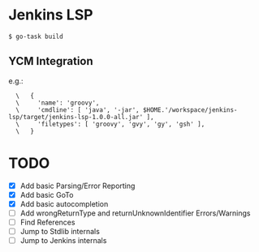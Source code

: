 # Jenkins LSP

`$ go-task build`

## YCM Integration
e.g.:
```
  \   {
  \     'name': 'groovy',
  \     'cmdline': [ 'java', '-jar', $HOME.'/workspace/jenkins-lsp/target/jenkins-lsp-1.0.0-all.jar' ],
  \     'filetypes': [ 'groovy', 'gvy', 'gy', 'gsh' ],
  \   }
```

# TODO
- [X] Add basic Parsing/Error Reporting
- [X] Add basic GoTo
- [X] Add basic autocompletion
- [ ] Add wrongReturnType and returnUnknownIdentifier Errors/Warnings
- [ ] Find References
- [ ] Jump to Stdlib internals
- [ ] Jump to Jenkins internals

